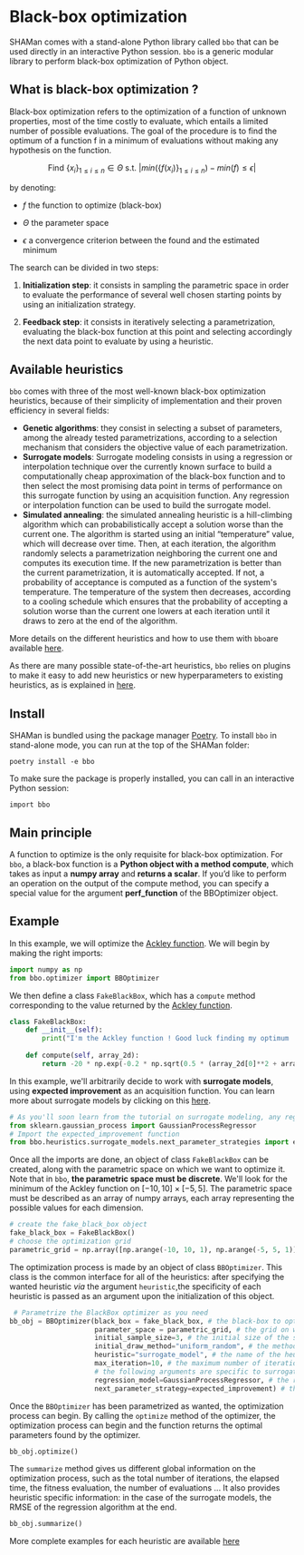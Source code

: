 # Black-box optimization

SHAMan comes with a stand-alone Python library called `bbo` that can be used directly in an interactive Python session. `bbo` is a generic modular library to perform black-box optimization of Python object.

## What is black-box optimization ?

Black-box optimization refers to the optimization of a function of unknown properties, most of the time costly to evaluate, which entails a limited number of possible evaluations. The goal of the procedure is to find the optimum of a function f in a minimum of evaluations without making any hypothesis on the function.

$$
\text{Find}\ \{x_i\}_{1 \leq i \leq n} \in \Theta\ \text{s.t.}\ |min(\{f(x_i)\}_{1 \leq i \leq n}) - min(f) \le \epsilon|$$

by denoting:

-   $f$ the function to optimize (black-box)

-   $\Theta$ the parameter space

-   $\epsilon$ a convergence criterion between the found and the estimated minimum

The search can be divided in two steps:

1. **Initialization step**: it consists in sampling the parametric space in order to evaluate the performance of several well chosen starting points by using an initialization strategy.

2. **Feedback step**: it consists in iteratively selecting a parametrization, evaluating the black-box function at this point and selecting accordingly the next data point to evaluate by using a heuristic.

## Available heuristics

`bbo` comes with three of the most well-known black-box optimization heuristics, because of their simplicity of implementation and their proven efficiency in several fields:

- **Genetic algorithms**: they consist in selecting a subset of parameters, among the already tested parametrizations, according to a selection mechanism that considers the objective value of each parametrization.
- **Surrogate models**: Surrogate modeling consists in using a regression or interpolation technique over the currently known surface to build a computationally cheap approximation of the black-box function and to then select the most promising data point in terms of performance on this surrogate function by using an acquisition function. Any regression or interpolation function can be used to build the surrogate model.
- **Simulated annealing**: the simulated annealing heuristic is a hill-climbing algorithm which can probabilistically accept a solution worse than the current one. The algorithm is started using an initial “temperature” value, which will decrease over time. Then, at each iteration, the algorithm randomly selects a parametrization neighboring the current one and computes its execution time. If the new parametrization is better than the current parametrization, it is automatically accepted. If not, a probability of acceptance is computed as a function of the system's temperature. The temperature of the system then decreases, according to a cooling schedule which ensures that the probability of accepting a solution worse than the current one lowers at each iteration until it draws to zero at the end of the algorithm. 

More details on the different heuristics and how to use them with `bbo`are available [here](heuristics.md).

As there are many possible state-of-the-art heuristics, `bbo` relies on plugins to make it easy to add new heuristics or new hyperparameters to existing heuristics, as is explained in [here](adding-heuristic.md).

## Install

SHAMan is bundled using the package manager [Poetry](https://python-poetry.org/). To install `bbo` in stand-alone mode, you can run at the top of the SHAMan folder:
```
poetry install -e bbo
```

To make sure the package is properly installed, you can call in an interactive Python session:

```
import bbo
```

## Main principle

A function to optimize is the only requisite for black-box optimization. For `bbo`, a black-box function is a **Python object with a method compute**, which takes as input a **numpy array** and **returns a scalar**. If you’d like to perform an operation on the output of the compute method, you can specify a special value for the argument **perf_function** of the BBOptimizer object.

## Example

In this example, we will optimize the [Ackley function](https://en.wikipedia.org/wiki/Ackley_function#:~:text=In%20mathematical%20optimization%2C%20the%20Ackley,in%20his%201987%20PhD%20Dissertation.). We will begin by making the right imports:

``` python
import numpy as np
from bbo.optimizer import BBOptimizer
```

We then define a class `FakeBlackBox`, which has a `compute` method corresponding to the value returned by the [Ackley function](https://en.wikipedia.org/wiki/Ackley_function#:~:text=In%20mathematical%20optimization%2C%20the%20Ackley,in%20his%201987%20PhD%20Dissertation.).

``` python
class FakeBlackBox:
    def __init__(self):
        print("I'm the Ackley function ! Good luck finding my optimum !")
        
    def compute(self, array_2d):
        return -20 * np.exp(-0.2 * np.sqrt(0.5 * (array_2d[0]**2 + array_2d[1]**2))) - np.exp(0.5 * (np.cos(2 * np.pi * array_2d[0]) + np.cos(2 * np.pi * array_2d[1]))) + np.exp(1) + 20
```

In this example, we'll arbitrarily decide to work with **surrogate models**, using **expected improvement** as an acquisition function. You can learn more about surrogate models by clicking on this [here](heuristics.md).

``` python
# As you'll soon learn from the tutorial on surrogate modeling, any regression function available in sklearn can be used with surrogate modeling
from sklearn.gaussian_process import GaussianProcessRegressor
# Import the expected_improvement function
from bbo.heuristics.surrogate_models.next_parameter_strategies import expected_improvement
```

Once all the imports are done, an object of class `FakeBlackBox` can be created, along with the parametric space on which we want to optimize it. Note that in `bbo`, **the parametric space must be discrete**. We'll look for the minimum of the Ackley function on $[-10, 10]\times[-5, 5]$. The parametric space must be described as an array of numpy arrays, each array representing the possible values for each dimension.

``` python
# create the fake_black_box object
fake_black_box = FakeBlackBox()
# choose the optimization grid
parametric_grid = np.array([np.arange(-10, 10, 1), np.arange(-5, 5, 1)]).T
```

The optimization process is made by an object of class `BBOptimizer`. This class is the common interface for all of the heuristics: after specifying the wanted heuristic *via* the argument `heuristic`,the specificity of each heuristic is passed as an argument upon the initialization of this object.

``` python
 # Parametrize the BlackBox optimizer as you need
bb_obj = BBOptimizer(black_box = fake_black_box, # the black-box to optimize
                     parameter_space = parametric_grid, # the grid on which to perform the optimization
                     initial_sample_size=3, # the initial size of the sample
                     initial_draw_method="uniform_random", # the method to use to draw the parameters
                     heuristic="surrogate_model", # the name of the heuristics to use
                     max_iteration=10, # the maximum number of iterations
                     # the following arguments are specific to surrogate modeling:
                     regression_model=GaussianProcessRegressor, # the regression function
                     next_parameter_strategy=expected_improvement) # the acquisition function
```

Once the `BBOptimizer` has been parametrized as wanted, the optimization process can begin. By calling the `optimize` method of the optimizer, the optimization process can begin and the function returns the optimal parameters found by the optimizer.

``` python
bb_obj.optimize()
```

The `summarize` method gives us different global information on the optimization process, such as the total number of iterations, the elapsed time, the fitness evaluation, the number of evaluations ... It also provides heuristic specific information: in the case of the surrogate models, the RMSE of the regression algorithm at the end.

``` python
bb_obj.summarize()
```

More complete examples for each heuristic are available [here](heuristics.md)